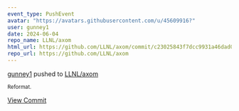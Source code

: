 ```yaml
---
event_type: PushEvent
avatar: "https://avatars.githubusercontent.com/u/45609916?"
user: gunney1
date: 2024-06-04
repo_name: LLNL/axom
html_url: https://github.com/LLNL/axom/commit/c23025843f7dcc9931a46dad06851d18695a3f2b
repo_url: https://github.com/LLNL/axom
---
```


<a href='https://github.com/gunney1' target='_blank'>gunney1</a> pushed to <a href='https://github.com/LLNL/axom' target='_blank'>LLNL/axom</a>

<small>Reformat.</small>

<a href='https://github.com/LLNL/axom/commit/c23025843f7dcc9931a46dad06851d18695a3f2b' target='_blank'>View Commit</a>